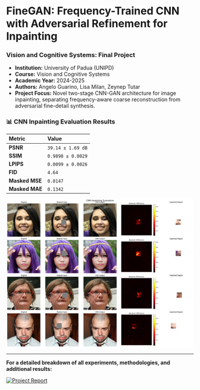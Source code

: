 # FineGAN: Frequency-Trained CNN with Adversarial Refinement for Inpainting

### Vision and Cognitive Systems: Final Project

* **Institution:** University of Padua (UNIPD)
* **Course:** Vision and Cognitive Systems
* **Academic Year:** 2024-2025
* **Authors:** Angelo Guarino, Lisa Milan, Zeynep Tutar
* **Project Focus:** Novel two-stage CNN-GAN architecture for image inpainting, separating frequency-aware coarse reconstruction from adversarial
fine-detail synthesis.

###  📊 CNN Inpainting Evaluation Results

| Metric | Value |
| :--- | :--- |
| **PSNR** | `39.14 ± 1.69 dB` |
| **SSIM** | `0.9898 ± 0.0029` |
| **LPIPS** | `0.0099 ± 0.0026` |
| **FID** | `4.64` |
| **Masked MSE** | `0.0147` |
| **Masked MAE** | `0.1342` |

![CNN Coarse Inpainting](./assets/cnn_inpainting.png)

---

**For a detailed breakdown of all experiments, methodologies, and additional results:**

[![Project Report](https://img.shields.io/badge/Project_Report-View_on_Notion-000000?logo=notion)](https://ngldatascience.notion.site/inpainting_resDiff-23ae6e287a6880c78713f5fcb844e5f4)